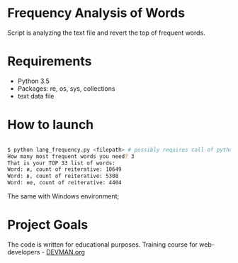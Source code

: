 # Frequency Analysis of Words

Script is analyzing the text file and revert the top of frequent words.

# Requirements

 - Python 3.5
 - Packages: re, os, sys, collections
 - text data file


# How to launch

```bash

$ python lang_frequency.py <filepath> # possibly requires call of python3 executive instead of just python
How many most frequent words you need? 3
That is your TOP 33 list of words:
Word: и, count of reiterative: 10649
Word: в, count of reiterative: 5308
Word: не, count of reiterative: 4404
```

The same with Windows environment;


# Project Goals

The code is written for educational purposes. Training course for web-developers - [DEVMAN.org](https://devman.org)
